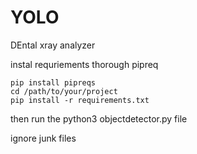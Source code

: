 # YOLO
 DEntal xray analyzer

 instal requriements thorough pipreq

    pip install pipreqs
    cd /path/to/your/project
    pip install -r requirements.txt

 then run the python3 objectdetector.py file

 ignore junk files 
